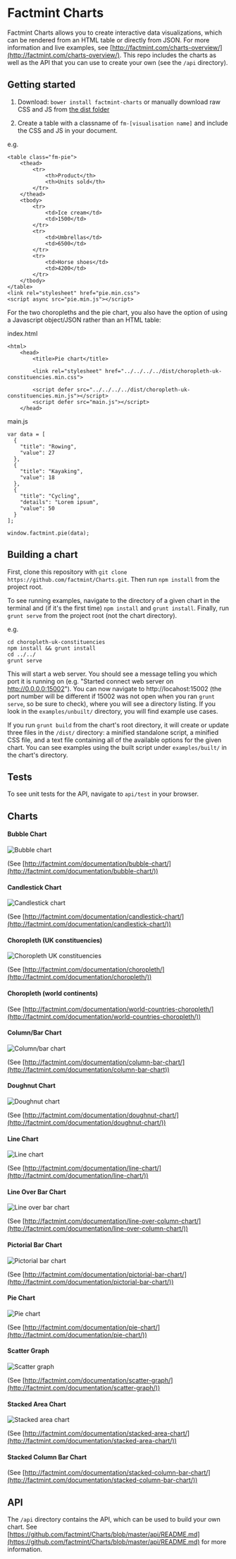 # Factmint Charts

Factmint Charts allows you to create interactive data visualizations, which can be rendered from an HTML table or directly from JSON. For more information and live examples, see [http://factmint.com/charts-overview/](http://factmint.com/charts-overview/). This repo includes the charts as well as the API that you can use to create your own (see the `/api` directory).

## Getting started

1. Download: `bower install factmint-charts` or manually download raw CSS and JS from [the dist folder](https://github.com/factmint/Charts/tree/master/dist)

2. Create a table with a classname of `fm-[visualisation name]` and include the CSS and JS in your document.

e.g.

```
<table class="fm-pie">
	<thead>
		<tr>
			<th>Product</th>
			<th>Units sold</th>
		</tr>
	</thead>
	<tbody>
		<tr>
			<td>Ice cream</td>
			<td>1500</td>
		</tr>
		<tr>
			<td>Umbrellas</td>
			<td>6500</td>
		</tr>
		<tr>
			<td>Horse shoes</td>
			<td>4200</td>
		</tr>
	</tbody>
</table>
<link rel="stylesheet" href="pie.min.css">
<script async src="pie.min.js"></script>
```

For the two choropleths and the pie chart, you also have the option of using a Javascript object/JSON rather than an HTML table:

index.html
```
<html>
    <head>
        <title>Pie chart</title>
        
		<link rel="stylesheet" href="../../../../dist/choropleth-uk-constituencies.min.css">
		
		<script defer src="../../../../dist/choropleth-uk-constituencies.min.js"></script>
		<script defer src="main.js"></script>
	</head>
```

main.js
```
var data = [
  {
    "title": "Rowing",
    "value": 27
  },
  {
    "title": "Kayaking",
    "value": 18
  },
  {
    "title": "Cycling",
    "details": "Lorem ipsum",
    "value": 50
  }
];

window.factmint.pie(data);
```


## Building a chart

First, clone this repository with `git clone https://github.com/factmint/Charts.git`. Then run `npm install` from the project root.

To see running examples, navigate to the directory of a given chart in the terminal and (if it's the first time) `npm install` and `grunt install`. Finally, run `grunt serve` from the project root (not the chart directory).

e.g.

```
cd choropleth-uk-constituencies
npm install && grunt install
cd ../../
grunt serve
```

This will start a web server. You should see a message telling you which port it is running on (e.g. "Started connect web server on http://0.0.0.0:15002"). You can now navigate to http://locahost:15002 (the port number will be different if 15002 was not open when you ran `grunt serve`, so be sure to check), where you will see a directory listing. If you look in the `examples/unbuilt/` directory, you will find example use cases.

If you run `grunt build` from the chart's root directory, it will create or update three files in the `/dist/` directory: a minified standalone script, a minified CSS file, and a text file containing all of the available options for the given chart. You can see examples using the built script under `examples/built/` in the chart's directory.

## Tests

To see unit tests for the API, navigate to `api/test` in your browser.

## Charts

#### Bubble Chart

![Bubble chart](http://factmint.com/wp-content/themes/factmint-graphs.theme/assets/img/demo/examples/bubble.png)

(See [http://factmint.com/documentation/bubble-chart/](http://factmint.com/documentation/bubble-chart/))

#### Candlestick Chart

![Candlestick chart](http://factmint.com/wp-content/themes/factmint-graphs.theme/assets/img/demo/examples/candlestick.png)

(See [http://factmint.com/documentation/candlestick-chart/](http://factmint.com/documentation/candlestick-chart/))
 
#### Choropleth (UK constituencies)

![Choropleth UK constituencies](http://factmint.com/wp-content/themes/factmint-graphs.theme/assets/img/demo/examples/choropleth.png)

(See [http://factmint.com/documentation/choropleth/](http://factmint.com/documentation/choropleth/))

#### Choropleth (world continents)

(See [http://factmint.com/documentation/world-countries-choropleth/](http://factmint.com/documentation/world-countries-choropleth/))

#### Column/Bar Chart

![Column/bar chart](http://factmint.com/wp-content/themes/factmint-graphs.theme/assets/img/demo/examples/column.png)

(See [http://factmint.com/documentation/column-bar-chart/](http://factmint.com/documentation/column-bar-chart))

#### Doughnut Chart

![Doughnut chart](http://factmint.com/wp-content/themes/factmint-graphs.theme/assets/img/demo/examples/doughnut.png)

(See [http://factmint.com/documentation/doughnut-chart/](http://factmint.com/documentation/doughnut-chart/))

#### Line Chart

![Line chart](http://factmint.com/wp-content/themes/factmint-graphs.theme/assets/img/demo/examples/line.png)

(See [http://factmint.com/documentation/line-chart/](http://factmint.com/documentation/line-chart/))

#### Line Over Bar Chart

![Line over bar chart](http://factmint.com/wp-content/themes/factmint-graphs.theme/assets/img/demo/examples/line-over-bar.png)

(See [http://factmint.com/documentation/line-over-column-chart/](http://factmint.com/documentation/line-over-column-chart/))
 
#### Pictorial Bar Chart

![Pictorial bar chart](http://factmint.com/wp-content/themes/factmint-graphs.theme/assets/img/demo/examples/pictorial.png)

(See [http://factmint.com/documentation/pictorial-bar-chart/](http://factmint.com/documentation/pictorial-bar-chart/))

#### Pie Chart

![Pie chart](http://factmint.com/wp-content/themes/factmint-graphs.theme/assets/img/demo/examples/pie.png)

(See [http://factmint.com/documentation/pie-chart/](http://factmint.com/documentation/pie-chart/))

#### Scatter Graph

![Scatter graph](http://factmint.com/wp-content/themes/factmint-graphs.theme/assets/img/demo/examples/scatter.png)

(See [http://factmint.com/documentation/scatter-graph/](http://factmint.com/documentation/scatter-graph/))

#### Stacked Area Chart

![Stacked area chart](http://factmint.com/wp-content/themes/factmint-graphs.theme/assets/img/demo/examples/stacked-area.png)

(See [http://factmint.com/documentation/stacked-area-chart/](http://factmint.com/documentation/stacked-area-chart/))

#### Stacked Column Bar Chart

(See [http://factmint.com/documentation/stacked-column-bar-chart/](http://factmint.com/documentation/stacked-column-bar-chart/))

## API
The `/api` directory contains the API, which can be used to build your own chart. See [https://github.com/factmint/Charts/blob/master/api/README.md](https://github.com/factmint/Charts/blob/master/api/README.md) for more information.
